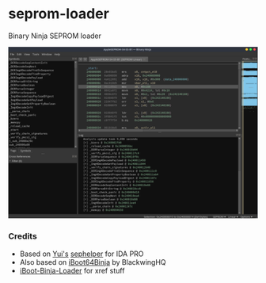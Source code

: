 # seprom-loader
Binary Ninja SEPROM loader

![](demo.PNG)

### Credits
- Based on [Yui's](https://twitter.com/haiyuidesu)  [sephelper](https://github.com/haiyuidesu/sephelper) for IDA PRO
- Also based on [iBoot64Binja](https://github.com/BlackwingHQ/iBoot64Binja) by BlackwingHQ
- [iBoot-Binja-Loader](https://github.com/EliseZeroTwo/iBoot-Binja-Loader) for xref stuff
